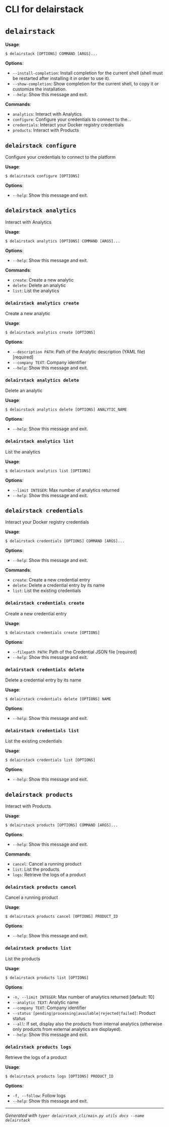 # CLI for delairstack

# `delairstack`

**Usage**:

```console
$ delairstack [OPTIONS] COMMAND [ARGS]...
```

**Options**:

* `--install-completion`: Install completion for the current shell (shell must be restarted after installing it in order to use it).
* `--show-completion`: Show completion for the current shell, to copy it or customize the installation.
* `--help`: Show this message and exit.

**Commands**:

* `analytics`: Interact with Analytics
* `configure`: Configure your credentials to connect to the...
* `credentials`: Interact your Docker registry credentials
* `products`: Interact with Products

## `delairstack configure`

Configure your credentials to connect to the platform 

**Usage**:

```console
$ delairstack configure [OPTIONS]
```

**Options**:

* `--help`: Show this message and exit.

## `delairstack analytics`

Interact with Analytics

**Usage**:

```console
$ delairstack analytics [OPTIONS] COMMAND [ARGS]...
```

**Options**:

* `--help`: Show this message and exit.

**Commands**:

* `create`: Create a new analytic
* `delete`: Delete an analytic
* `list`: List the analytics

### `delairstack analytics create`

Create a new analytic 

**Usage**:

```console
$ delairstack analytics create [OPTIONS]
```

**Options**:

* `--description PATH`: Path of the Analytic description (YAML file)  [required]
* `--company TEXT`: Company identifier
* `--help`: Show this message and exit.

### `delairstack analytics delete`

Delete an analytic 

**Usage**:

```console
$ delairstack analytics delete [OPTIONS] ANALYTIC_NAME
```

**Options**:

* `--help`: Show this message and exit.

### `delairstack analytics list`

List the analytics 

**Usage**:

```console
$ delairstack analytics list [OPTIONS]
```

**Options**:

* `--limit INTEGER`: Max number of analytics returned
* `--help`: Show this message and exit.

## `delairstack credentials`

Interact your Docker registry credentials

**Usage**:

```console
$ delairstack credentials [OPTIONS] COMMAND [ARGS]...
```

**Options**:

* `--help`: Show this message and exit.

**Commands**:

* `create`: Create a new credential entry
* `delete`: Delete a credential entry by its name
* `list`: List the existing credentials

### `delairstack credentials create`

Create a new credential entry 

**Usage**:

```console
$ delairstack credentials create [OPTIONS]
```

**Options**:

* `--filepath PATH`: Path of the Credential JSON file  [required]
* `--help`: Show this message and exit.

### `delairstack credentials delete`

Delete a credential entry by its name

**Usage**:

```console
$ delairstack credentials delete [OPTIONS] NAME
```

**Options**:

* `--help`: Show this message and exit.

### `delairstack credentials list`

List the existing credentials 

**Usage**:

```console
$ delairstack credentials list [OPTIONS]
```

**Options**:

* `--help`: Show this message and exit.

## `delairstack products`

Interact with Products

**Usage**:

```console
$ delairstack products [OPTIONS] COMMAND [ARGS]...
```

**Options**:

* `--help`: Show this message and exit.

**Commands**:

* `cancel`: Cancel a running product
* `list`: List the products
* `logs`: Retrieve the logs of a product

### `delairstack products cancel`

Cancel a running product 

**Usage**:

```console
$ delairstack products cancel [OPTIONS] PRODUCT_ID
```

**Options**:

* `--help`: Show this message and exit.

### `delairstack products list`

List the products 

**Usage**:

```console
$ delairstack products list [OPTIONS]
```

**Options**:

* `-n, --limit INTEGER`: Max number of analytics returned  [default: 10]
* `--analytic TEXT`: Analytic name
* `--company TEXT`: Company identifier
* `--status [pending|processing|available|rejected|failed]`: Product status
* `--all`: If set, display also the products from internal analytics (otherwise only products from external analytics are displayed).
* `--help`: Show this message and exit.

### `delairstack products logs`

Retrieve the logs of a product 

**Usage**:

```console
$ delairstack products logs [OPTIONS] PRODUCT_ID
```

**Options**:

* `-f, --follow`: Follow logs
* `--help`: Show this message and exit.

---

*Generated with `typer delairstack_cli/main.py utils docs --name delairstack`*